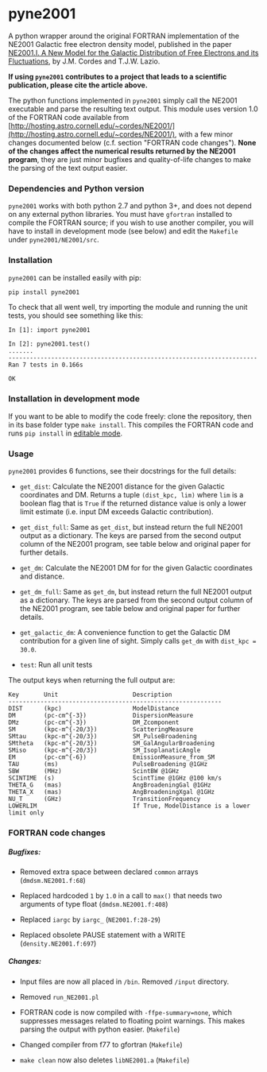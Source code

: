 # pyne2001

A python wrapper around the original FORTRAN implementation of the NE2001 Galactic free electron density model, published in the paper  
[NE2001.I. A New Model for the Galactic Distribution of Free Electrons and its Fluctuations](https://arxiv.org/abs/astro-ph/0207156), by J.M. Cordes and T.J.W. Lazio.

**If using `pyne2001` contributes to a project that leads to a scientific publication, please cite the article above.**

The python functions implemented in `pyne2001` simply call the NE2001 executable and parse the resulting text output. This module uses version 1.0 of the FORTRAN code available from [http://hosting.astro.cornell.edu/~cordes/NE2001/](http://hosting.astro.cornell.edu/~cordes/NE2001/), with a few minor changes documented below (c.f. section "FORTRAN code changes"). **None of the changes affect the numerical results returned by the NE2001 program**, they are just minor bugfixes and quality-of-life changes to make the parsing of the text output easier.

### Dependencies and Python version

`pyne2001` works with both python 2.7 and python 3+, and does not depend on any external python libraries. You must have `gfortran` installed to compile the FORTRAN source; if you wish to use another compiler, you will have to install in development mode (see below) and edit the `Makefile` under `pyne2001/NE2001/src`.


### Installation

`pyne2001` can be installed easily with pip:
```bash
pip install pyne2001
```

To check that all went well, try importing the module and running the unit tests, you should see something like this:

```ipython
In [1]: import pyne2001

In [2]: pyne2001.test()
.......
----------------------------------------------------------------------
Ran 7 tests in 0.166s

OK
```

### Installation in development mode

If you want to be able to modify the code freely: clone the repository, then in its base folder type ```make install```. This compiles the FORTRAN code and runs ```pip install``` in [editable mode](https://pip.pypa.io/en/latest/reference/pip_install/#editable-installs).


### Usage

`pyne2001` provides 6 functions, see their docstrings for the full details:

- `get_dist`: Calculate the NE2001 distance for the given Galactic coordinates and DM. Returns a tuple `(dist_kpc, lim)` where `lim` is a boolean flag that is `True` if the returned distance value is only a lower limit estimate (i.e. input DM exceeds Galactic contribution).

- `get_dist_full`: Same as `get_dist`, but instead return the full NE2001 output as a dictionary. The keys are parsed from the second output column of the NE2001 program, see table below and original paper for further details.

- `get_dm`: Calculate the NE2001 DM for for the given Galactic coordinates and distance.

- `get_dm_full`: Same as `get_dm`, but instead return the full NE2001 output as a dictionary. The keys are parsed from the second output column of the NE2001 program, see table below and original paper for further details.

- `get_galactic_dm`: A convenience function to get the Galactic DM contribution for a given line of sight. Simply calls `get_dm` with `dist_kpc = 30.0`.

- `test`: Run all unit tests

The output keys when returning the full output are:
```
Key       Unit                     Description
------------------------------------------------------------
DIST      (kpc)                    ModelDistance
DM        (pc-cm^{-3})             DispersionMeasure
DMz       (pc-cm^{-3})             DM_Zcomponent
SM        (kpc-m^{-20/3})          ScatteringMeasure
SMtau     (kpc-m^{-20/3})          SM_PulseBroadening
SMtheta   (kpc-m^{-20/3})          SM_GalAngularBroadening
SMiso     (kpc-m^{-20/3})          SM_IsoplanaticAngle
EM        (pc-cm^{-6})             EmissionMeasure_from_SM
TAU       (ms)                     PulseBroadening @1GHz
SBW       (MHz)                    ScintBW @1GHz
SCINTIME  (s)                      ScintTime @1GHz @100 km/s
THETA_G   (mas)                    AngBroadeningGal @1GHz
THETA_X   (mas)                    AngBroadeningXgal @1GHz
NU_T      (GHz)                    TransitionFrequency
LOWERLIM                           If True, ModelDistance is a lower limit only
```


### FORTRAN code changes

##### Bugfixes:

- Removed extra space between declared `common` arrays  (`dmdsm.NE2001.f:68`)

- Replaced hardcoded `1` by `1.0` in a call to `max()` that needs two arguments of type float (`dmdsm.NE2001.f:408`)

- Replaced `iargc` by `iargc_` (`NE2001.f:28-29`)

- Replaced obsolete PAUSE statement with a WRITE (`density.NE2001.f:697`)

##### Changes:

- Input files are now all placed in `/bin`. Removed `/input` directory.

- Removed `run_NE2001.pl`

- FORTRAN code is now compiled with ```-ffpe-summary=none```, which suppresses messages related to floating point warnings. This makes parsing the output with python easier. (`Makefile`)

- Changed compiler from f77 to gfortran (`Makefile`)

- `make clean` now also deletes `libNE2001.a` (`Makefile`)